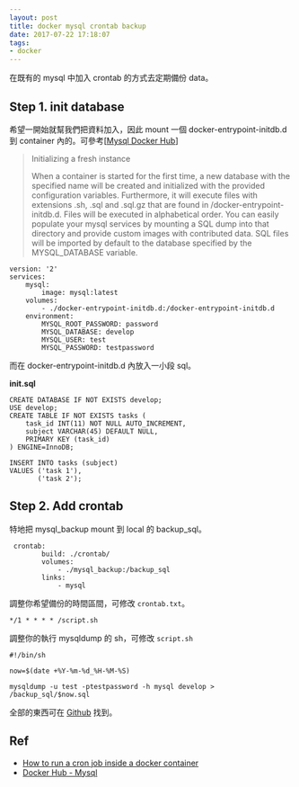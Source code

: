 ```yaml
---
layout: post
title: docker mysql crontab backup
date: 2017-07-22 17:18:07
tags:
- docker
---
```


在既有的 mysql 中加入 crontab 的方式去定期備份 data。


## Step 1. init database

希望一開始就幫我們把資料加入，因此 mount 一個 docker-entrypoint-initdb.d 到 container 內的。可參考[[Mysql Docker Hub](https://hub.docker.com/_/mysql/)]

> Initializing a fresh instance
>
> When a container is started for the first time, a new database with the specified name will be created and initialized with the provided configuration variables. Furthermore, it will execute files with extensions .sh, .sql and .sql.gz that are found in /docker-entrypoint-initdb.d. Files will be executed in alphabetical order. You can easily populate your mysql services by mounting a SQL dump into that directory and provide custom images with contributed data. SQL files will be imported by default to the database specified by the MYSQL_DATABASE variable.


```
version: '2'
services:
    mysql:
        image: mysql:latest
	volumes:
		- ./docker-entrypoint-initdb.d:/docker-entrypoint-initdb.d
	environment:
		MYSQL_ROOT_PASSWORD: password
		MYSQL_DATABASE: develop
		MYSQL_USER: test
		MYSQL_PASSWORD: testpassword
```

而在 docker-entrypoint-initdb.d 內放入一小段 sql。

**init.sql**

```
CREATE DATABASE IF NOT EXISTS develop;
USE develop;
CREATE TABLE IF NOT EXISTS tasks (
    task_id INT(11) NOT NULL AUTO_INCREMENT,
    subject VARCHAR(45) DEFAULT NULL,
    PRIMARY KEY (task_id)
) ENGINE=InnoDB;

INSERT INTO tasks (subject)
VALUES ('task 1'),
       ('task 2');
```

## Step 2. Add crontab


特地把 mysql_backup mount 到 local 的 backup_sql。


```
 crontab:
        build: ./crontab/
        volumes:
            - ./mysql_backup:/backup_sql
        links:
            - mysql
```

調整你希望備份的時間區間，可修改 `crontab.txt`。

```
*/1 * * * * /script.sh
```

調整你的執行 mysqldump 的 sh，可修改 `script.sh`

```
#!/bin/sh

now=$(date +%Y-%m-%d_%H-%M-%S)

mysqldump -u test -ptestpassword -h mysql develop > /backup_sql/$now.sql
```

全部的東西可在 [Github](https://github.com/lighter/docker-mysql-backup) 找到。


## Ref

* [How to run a cron job inside a docker container](https://stackoverflow.com/questions/37015624/how-to-run-a-cron-job-inside-a-docker-container)
* [Docker Hub - Mysql](https://hub.docker.com/_/mysql/)

